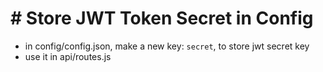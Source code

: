 # # Store JWT Token Secret in Config

* in config/config.json, make a new key: `secret`, to store jwt secret key
* use it in api/routes.js
